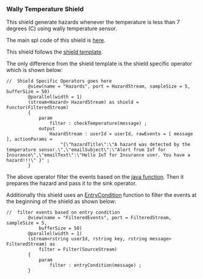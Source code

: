 ### Wally Temperature Shield

This shield generate hazards whenever the temperature is less than 7 degrees (C) using wally temperature sensor.


The main spl code of this shield is [here](./com.ibm.iot4i.wally.examples/TemperatureShield.spl).

This shield follows the [shield template](../../../shield-templates).


The only difference from the shield template is the shield specific operator which is shown below:

```
//  Shield Specific Operators goes here
		@view(name = "Hazards", port = HazardStream, sampleSize = 5, bufferSize = 50)
		@parallel(width = 1)
		(stream<Hazard> HazardStream) as shield = Functor(FilteredStream)
		{
			param
				filter : checkTemperature(message) ;
			output
				HazardStream : userId = userId, rawEvents = [ message ], actionParams =
					"{\"hazardTitle\":\"A hazard was detected by the temperature sensor.\",\"emailSubject\":\"Alert from IoT for Insurance\",\"emailText\":\"Hello IoT for Insurance user. You have a hazard!!!\" }" ;
		}
```

The above operator filter the events based on the [java function](./impl/java/src/com/ibm/iot4i/wally/examples/CheckTemperatureImpl.java). Then it prepares the hazard and pass it to the sink operator.


Additionally this shield uses an [EntryCondition](./impl/java/src/com/ibm/iot4i/wally/examples/EntryConditionImpl.java) function to filter the events at the beginning of the shield as shown below:

```
//  filter events based on entry condition
		@view(name = "FilteredEvents", port = FilteredStream, sampleSize = 5,
			bufferSize = 50)
		@parallel(width = 1)
		(stream<rstring userId, rstring key, rstring message> FilteredStream) as
			filter = Filter(SourceStream)
		{
			param
				filter : entryCondition(message) ;
		}
```
 